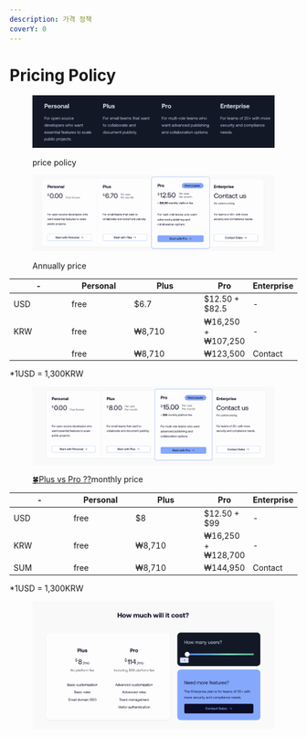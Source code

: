 ```yaml
---
description: 가격 정책
coverY: 0
---
```


# Pricing Policy

<figure><img src="../../.gitbook/assets/image (8) (1).png" alt=""><figcaption><p>price policy</p></figcaption></figure>



<figure><img src="../../.gitbook/assets/image (4) (1).png" alt=""><figcaption><p>Annually price </p></figcaption></figure>

<table><thead><tr><th width="101">-</th><th width="104">Personal</th><th width="122">Plus</th><th>Pro</th><th>Enterprise</th></tr></thead><tbody><tr><td>USD</td><td>free</td><td>$6.7</td><td>$12.50 + $82.5</td><td>-</td></tr><tr><td>KRW</td><td>free</td><td>₩8,710</td><td>₩16,250 + ₩107,250</td><td>-</td></tr><tr><td></td><td>free</td><td>₩8,710</td><td>₩123,500</td><td>Contact</td></tr></tbody></table>

\*1USD = 1,300KRW

<figure><img src="../../.gitbook/assets/image (2).png" alt=""><figcaption><p><a href="https://app.gitbook.com/o/ENtDVkwNTW2ljPVQjvCq/s/NChuFaoJZGEFcv2hjNGq/~/changes/15/overview/plus-vs-pro">🍀Plus vs Pro ??</a>monthly price </p></figcaption></figure>

<table><thead><tr><th width="100">-</th><th width="100">Personal</th><th width="114">Plus</th><th>Pro</th><th>Enterprise</th></tr></thead><tbody><tr><td>USD</td><td>free</td><td>$8</td><td>$12.50 + $99</td><td>-</td></tr><tr><td>KRW</td><td>free</td><td>₩8,710</td><td>₩16,250 + ₩128,700</td><td>-</td></tr><tr><td>SUM</td><td>free</td><td>₩8,710</td><td>₩144,950</td><td>Contact</td></tr></tbody></table>

\*1USD = 1,300KRW

<figure><img src="../../.gitbook/assets/image (1) (2).png" alt=""><figcaption></figcaption></figure>

